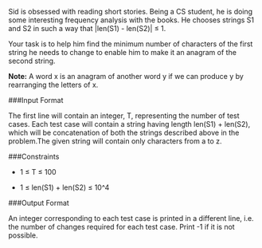 Sid is obsessed with reading short stories. Being a CS student, he is doing some interesting frequency analysis with the books. He chooses strings S1 and S2 in such a way that |len(S1) - len(S2)| ≤ 1.

Your task is to help him find the minimum number of characters of the first string he needs to change to enable him to make it an anagram of the second string.

**Note:** A word x is an anagram of another word y if we can produce y by rearranging the letters of x.

###Input Format

The first line will contain an integer, T, representing the number of test cases. Each test case will contain a string having length len(S1) + len(S2), which will be concatenation of both the strings described above in the problem.The given string will contain only characters from a to z.

###Constraints

* 1 ≤ T ≤ 100

* 1 ≤ len(S1) + len(S2) ≤ 10^4

###Output Format

An integer corresponding to each test case is printed in a different line, i.e. the number of changes required for each test case. Print -1 if it is not possible.
